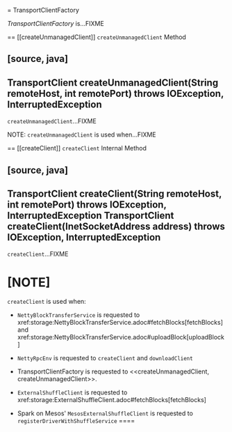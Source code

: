 = TransportClientFactory

*TransportClientFactory* is...FIXME

== [[createUnmanagedClient]] `createUnmanagedClient` Method

[source, java]
----
TransportClient createUnmanagedClient(String remoteHost, int remotePort)
  throws IOException, InterruptedException
----

`createUnmanagedClient`...FIXME

NOTE: `createUnmanagedClient` is used when...FIXME

== [[createClient]] `createClient` Internal Method

[source, java]
----
TransportClient createClient(String remoteHost, int remotePort)
  throws IOException, InterruptedException
TransportClient createClient(InetSocketAddress address)
  throws IOException, InterruptedException
----

`createClient`...FIXME

[NOTE]
====
`createClient` is used when:

* `NettyBlockTransferService` is requested to xref:storage:NettyBlockTransferService.adoc#fetchBlocks[fetchBlocks] and xref:storage:NettyBlockTransferService.adoc#uploadBlock[uploadBlock]

* `NettyRpcEnv` is requested to `createClient` and `downloadClient`

* TransportClientFactory is requested to <<createUnmanagedClient, createUnmanagedClient>>.

* `ExternalShuffleClient` is requested to xref:storage:ExternalShuffleClient.adoc#fetchBlocks[fetchBlocks]

* Spark on Mesos' `MesosExternalShuffleClient` is requested to `registerDriverWithShuffleService`
====
